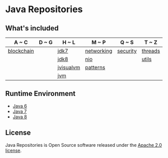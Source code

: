 # Java Repositories

## What's included
A ~ C | D ~ G | H ~ L | M ~ P | Q ~ S | T ~ Z
----|----|----|----|----|----
| [blockchain](blockchain/README.md) |  | [jdk7](jdk7/README.md) | [networking](networking/README.md) | [security](security/README.md) | [threads](threads/README.md)
|  |  | [jdk8](jdk8/README.md) | [nio](nio/README.md) |  | [utils](utils/README.md)
|  |  | [jvisualvm](jvm/doc/jvisualvm.md) | [patterns](patterns/README.md) |  | 
|  |  | [jvm](jvm/README.md) |  |  | 

## Runtime Environment
- [Java 6](http://www.oracle.com/technetwork/java/javase/downloads/jdk6downloads-1902814.html)
- [Java 7](http://www.oracle.com/technetwork/java/javase/downloads/jdk7-downloads-1880260.html)
- [Java 8](http://www.oracle.com/technetwork/java/javase/downloads/jdk8-downloads-2133151.html)

## License
Java Repositories is Open Source software released under the [Apache 2.0 license](http://www.apache.org/licenses/LICENSE-2.0.html).